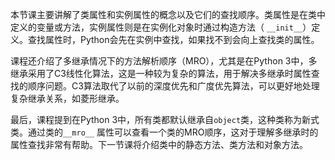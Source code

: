 本节课主要讲解了类属性和实例属性的概念以及它们的查找顺序。类属性是在类中定义的变量或方法，实例属性则是在实例化对象时通过构造方法（
`__init__`）定义。查找属性时，Python会先在实例中查找，如果找不到会向上查找类的属性。

课程还介绍了多继承情况下的方法解析顺序（MRO），尤其是在Python
3中，多继承采用了C3线性化算法，这是一种较为复杂的算法，用于解决多继承时属性查找的顺序问题。C3算法取代了以前的深度优先和广度优先算法，可以更好地处理复杂继承关系，如菱形继承。

最后，课程提到在Python 3中，所有类都默认继承自`object`类，这种类称为新式类。通过类的`__mro__`
属性可以查看一个类的MRO顺序，这对于理解多继承时的属性查找非常有帮助。下一节课将介绍类中的静态方法、类方法和对象方法。